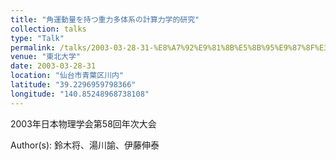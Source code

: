 ```yaml
---
title: "角運動量を持つ重力多体系の計算力学的研究"
collection: talks
type: "Talk"
permalink: /talks/2003-03-28-31-%E8%A7%92%E9%81%8B%E5%8B%95%E9%87%8F%E3%82%92%E6%8C%81%E3%81%A4%E9%87%8D%E5%8A%9B%E5%A4%9A%E4%BD%93%E7%B3%BB%E3%81%AE%E8%A8%88%E7%AE%97%E5%8A%9B%E5%AD%A6%E7%9A%84%E7%A0%94%E7%A9%B6
venue: "東北大学"
date: 2003-03-28-31
location: "仙台市青葉区川内"
latitude: "39.2296959798366"
longitude: "140.85248968738108"
---
```


2003年日本物理学会第58回年次大会

Author(s): 鈴木将、湯川諭、伊藤伸泰
